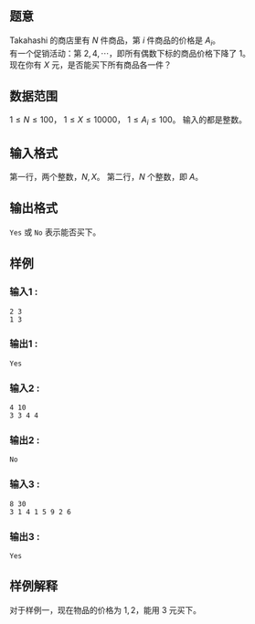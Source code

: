 ## 题意  

Takahashi 的商店里有 $N$ 件商品，第 $i$ 件商品的价格是 $A_i$。       
有一个促销活动：第 $2,4,\cdots$，即所有偶数下标的商品价格下降了 $1$。       
现在你有 $X$ 元，是否能买下所有商品各一件？

## 数据范围

$1\le N\le 100$，
$1\le X\le 10000$，
$1\le A_i\le 100$。
输入的都是整数。     

## 输入格式

第一行，两个整数，$N,X$。
第二行，$N$ 个整数，即 $A$。     
          
## 输出格式

`Yes` 或 `No` 表示能否买下。

## 样例

### 输入1 :
```
2 3
1 3
```

### 输出1 :
```
Yes
```

### 输入2 :
```
4 10
3 3 4 4
```

### 输出2 :
```
No
```

### 输入3 :
```
8 30
3 1 4 1 5 9 2 6
```

### 输出3 :
```
Yes
```

## 样例解释

对于样例一，现在物品的价格为 $1,2$，能用 $3$ 元买下。
